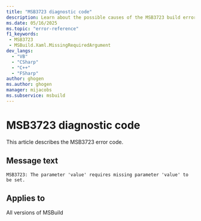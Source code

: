 ```yaml
---
title: "MSB3723 diagnostic code"
description: Learn about the possible causes of the MSB3723 build error, and get troubleshooting tips.
ms.date: 05/16/2025
ms.topic: "error-reference"
f1_keywords:
 - MSB3723
 - MSBuild.Xaml.MissingRequiredArgument
dev_langs:
  - "VB"
  - "CSharp"
  - "C++"
  - "FSharp"
author: ghogen
ms.author: ghogen
manager: mijacobs
ms.subservice: msbuild
---
```


# MSB3723 diagnostic code

<!-- :::ErrorDefinitionDescription::: -->
<!-- :::editable-content name="introDescription"::: -->
This article describes the MSB3723 error code.
<!-- :::editable-content-end::: -->

## Message text

<!-- :::editable-content name="messageText"::: -->
`MSB3723: The parameter 'value' requires missing parameter 'value' to be set.`
<!-- :::editable-content-end::: -->
<!-- MSB3723: The parameter "{0}" requires missing parameter "{1}" to be set. -->

<!-- :::editable-content name="postOutputDescription"::: -->
<!--
{StrBegin="MSB3723: "}
-->
<!-- :::editable-content-end::: -->
<!-- :::ErrorDefinitionDescription-end::: -->

## Applies to

All versions of MSBuild
